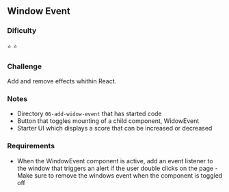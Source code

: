## Window Event

### Dificulty
:star: :star:

### Challenge
Add and remove effects whithin React.

### Notes
- Directory ```06-add-widow-event``` that has started code
- Button that toggles mounting of a child component, WidowEvent
- Starter UI which displays a score that can be increased or decreased

### Requirements
- When the WindowEvent component is active, add an event listener to the window that triggers an alert if the user double clicks on the page
-Make sure to remove the windows event when the component is toggled off